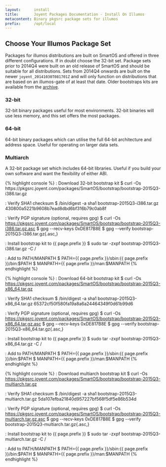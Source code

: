 ```yaml
---
layout:      install
title:       Joyent Packages Documentation - Install On Illumos
metacontent: Binary pkgsrc package sets for illumos
prefix:      /opt/local
---
```


<div class="container">
	<h2 class="text-center">Choose Your Illumos Package Set</h2>
	<div class="row">
		<div class="col-md-1">
		</div>
		<div class="col-md-10">
			<p class="lead">
				Packages for illumos distributions are built on SmartOS and offered in three
				different configurations.  If in doubt choose the 32-bit set.  Package sets
				prior to 2014Q4 were built on an old release of SmartOS and should be suitable
				for all distributions.  Sets from 2014Q4 onwards are built on the newer
				<code>joyent_20141030T081701Z</code> and will only function on distributions
				that are based on an illumos-gate of at least that date.  Older bootstraps kits
				are available from the
				<a href="https://pkgsrc.joyent.com/packages/SmartOS/bootstrap/">archive</a>.
			</p>
		</div>
		<div class="col-md-1">
		</div>
	</div>
	<div class="row">
		<div class="col-md-4">
			<h3 class="text-center">32-bit</h3>
			<p>32-bit binary packages useful for most environments.  32-bit binaries will use less memory, and this set offers the most packages.</p>
		</div>
		<div class="col-md-4">
			<h3 class="text-center">64-bit</h3>
			<p>64-bit binary packages which can utilise the full 64-bit architecture and address space.  Useful for operating on larger data sets.</p>
		</div>
		<div class="col-md-4">
			<h3 class="text-center">Multiarch</h3>
			<p>A 32-bit package set which includes 64-bit libraries.  Useful if you build your own software and want the flexibility of either ABI.</p>
		</div>
	</div>
	<div class="row">
		<div class="col-md-4">
{% highlight console %}
: Download 32-bit bootstrap kit
$ curl -Os https://pkgsrc.joyent.com/packages/SmartOS/bootstrap/bootstrap-2015Q3-i386.tar.gz

: Verify SHA1 checksum
$ /bin/digest -a sha1 bootstrap-2015Q3-i386.tar.gz
430800a5221b9608b7ead8dbd6bf316b79c0ab8f

: Verify PGP signature (optional, requires gpg)
$ curl -Os https://pkgsrc.joyent.com/packages/SmartOS/bootstrap/bootstrap-2015Q3-i386.tar.gz.asc
$ gpg --recv-keys 0xDE817B8E
$ gpg --verify bootstrap-2015Q3-i386.tar.gz{.asc,}

: Install bootstrap kit to {{ page.prefix }}
$ sudo tar -zxpf bootstrap-2015Q3-i386.tar.gz -C /

: Add to PATH/MANPATH
$ PATH={{ page.prefix }}/sbin:{{ page.prefix }}/bin:$PATH
$ MANPATH={{ page.prefix }}/man:$MANPATH
{% endhighlight %}
		</div>
		<div class="col-md-4">
{% highlight console %}
: Download 64-bit bootstrap kit
$ curl -Os https://pkgsrc.joyent.com/packages/SmartOS/bootstrap/bootstrap-2015Q3-x86_64.tar.gz

: Verify SHA1 checksum
$ /bin/digest -a sha1 bootstrap-2015Q3-x86_64.tar.gz
65372cf50f580fa19a8a6a24464349f0d61b99d6

: Verify PGP signature (optional, requires gpg)
$ curl -Os https://pkgsrc.joyent.com/packages/SmartOS/bootstrap/bootstrap-2015Q3-x86_64.tar.gz.asc
$ gpg --recv-keys 0xDE817B8E
$ gpg --verify bootstrap-2015Q3-x86_64.tar.gz{.asc,}

: Install bootstrap kit to {{ page.prefix }}
$ sudo tar -zxpf bootstrap-2015Q3-x86_64.tar.gz -C /

: Add to PATH/MANPATH
$ PATH={{ page.prefix }}/sbin:{{ page.prefix }}/bin:$PATH
$ MANPATH={{ page.prefix }}/man:$MANPATH
{% endhighlight %}
		</div>
		<div class="col-md-4">
{% highlight console %}
: Download multiarch bootstrap kit
$ curl -Os https://pkgsrc.joyent.com/packages/SmartOS/bootstrap/bootstrap-2015Q3-multiarch.tar.gz

: Verify SHA1 checksum
$ /bin/digest -a sha1 bootstrap-2015Q3-multiarch.tar.gz
5da107efba21840d957227bf568f5df5e86b534d

: Verify PGP signature (optional, requires gpg)
$ curl -Os https://pkgsrc.joyent.com/packages/SmartOS/bootstrap/bootstrap-2015Q3-multiarch.tar.gz.asc
$ gpg --recv-keys 0xDE817B8E
$ gpg --verify bootstrap-2015Q3-multiarch.tar.gz{.asc,}

: Install bootstrap kit to {{ page.prefix }}
$ sudo tar -zxpf bootstrap-2015Q3-multiarch.tar.gz -C /

: Add to PATH/MANPATH
$ PATH={{ page.prefix }}/sbin:{{ page.prefix }}/bin:$PATH
$ MANPATH={{ page.prefix }}/man:$MANPATH
{% endhighlight %}
		</div>
	</div>
</div>
